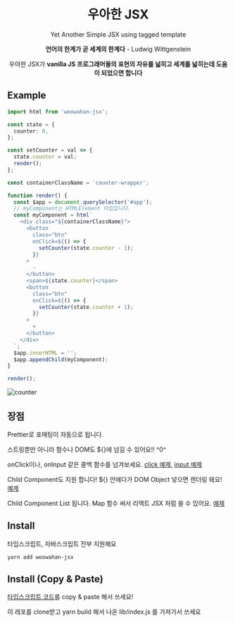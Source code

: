 <h1 align="center"> 우아한 JSX </h1>

<p align="center">Yet Another Simple JSX using tagged template</p>

<p align="center"><b>언어의 한계가 곧 세계의 한계다</b> - Ludwig Wittgenstein</p>

<p align="center"> 우아한 JSX가 <b>vanilla JS 프로그래머들의 표현의 자유를 넓히고 세계를 넓히는데 도움이 되었으면 합니다</b> </p>

## Example

```ts
import html from 'woowahan-jsx';

const state = {
  counter: 0,
};

const setCounter = val => {
  state.counter = val;
  render();
};

const containerClassName = 'counter-wrapper';

function render() {
  const $app = document.querySelector('#app');
  // myComponent는 HTMLElement 타입입니다.
  const myComponent = html`
    <div class="${containerClassName}">
      <button
        class="btn"
        onClick=${() => {
          setCounter(state.counter - 1);
        }}
      >
        -
      </button>
      <span>${state.counter}</span>
      <button
        class="btn"
        onClick=${() => {
          setCounter(state.counter + 1);
        }}
      >
        +
      </button>
    </div>
  `;
  $app.innerHTML = '';
  $app.appendChild(myComponent);
}

render();
```

![counter](https://user-images.githubusercontent.com/13645032/127169158-e832a11c-1624-44b5-9f94-e2b38312facc.gif)

## 장점

Prettier로 포매팅이 자동으로 됩니다.

스트링뿐만 아니라 함수나 DOM도 ${}에 넘길 수 있어요!! ^0^

onClick이나, onInput 같은 콜백 함수를 넘겨보세요. [click 예제](./examples/counter/app.ts), [input 예제](./examples/input/app.ts)

Child Component도 지원 합니다! ${} 안에다가 DOM Object 넣으면 렌더링 돼요! [예제](./examples/recursion/app.ts)

Child Component List 됩니다. Map 함수 써서 리액트 JSX 처럼 쓸 수 있어요. [예제](./examples/dom-list/app.ts)

## Install

타입스크립트, 자바스크립트 전부 지원해요

```sh
yarn add woowahan-jsx
```

## Install (Copy & Paste)

[타입스크립트 코드](./src/index.ts)를 copy & paste 해서 쓰세요!

이 레포를 clone받고 yarn build 해서 나온 lib/index.js 를 가져가서 쓰세요
